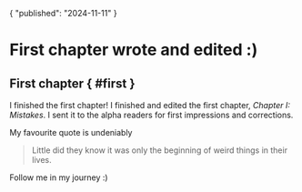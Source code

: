 {
	"published": "2024-11-11"
}
# First chapter wrote and edited :)

## First chapter { #first }

I finished the first chapter! 
I finished and edited the first chapter, _Chapter I: Mistakes_.
I sent it to the alpha readers for first impressions and corrections.

My favourite quote is undeniably 

> Little did they know it was only the beginning of weird things in their lives.

Follow me in my journey :)

